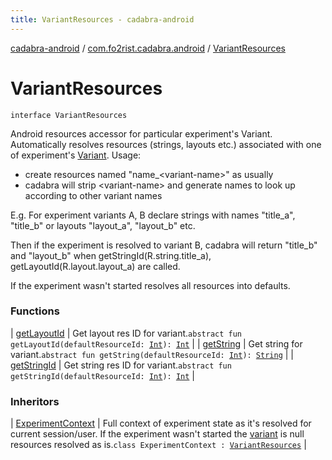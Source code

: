 ```yaml
---
title: VariantResources - cadabra-android
---
```


[cadabra-android](../../index.html) / [com.fo2rist.cadabra.android](../index.html) / [VariantResources](./index.html)

# VariantResources

`interface VariantResources`

Android resources accessor for particular experiment's Variant.
Automatically resolves resources (strings, layouts etc.) associated with one of experiment's [Variant](#).
Usage:

* create resources named "name_&lt;variant-name&gt;" as usually
* cadabra will strip &lt;variant-name&gt; and generate names to look up according to other variant names

E.g. For experiment variants A, B declare strings with names "title_a", "title_b"
or layouts "layout_a", "layout_b" etc.

Then if the experiment is resolved to variant B, cadabra will return "title_b" and "layout_b" when
getStringId(R.string.title_a), getLayoutId(R.layout.layout_a) are called.

If the experiment wasn't started resolves all resources into defaults.

### Functions

| [getLayoutId](get-layout-id.html) | Get layout res ID for variant.`abstract fun getLayoutId(defaultResourceId: `[`Int`](https://kotlinlang.org/api/latest/jvm/stdlib/kotlin/-int/index.html)`): `[`Int`](https://kotlinlang.org/api/latest/jvm/stdlib/kotlin/-int/index.html) |
| [getString](get-string.html) | Get string for variant.`abstract fun getString(defaultResourceId: `[`Int`](https://kotlinlang.org/api/latest/jvm/stdlib/kotlin/-int/index.html)`): `[`String`](https://kotlinlang.org/api/latest/jvm/stdlib/kotlin/-string/index.html) |
| [getStringId](get-string-id.html) | Get string res ID for variant.`abstract fun getStringId(defaultResourceId: `[`Int`](https://kotlinlang.org/api/latest/jvm/stdlib/kotlin/-int/index.html)`): `[`Int`](https://kotlinlang.org/api/latest/jvm/stdlib/kotlin/-int/index.html) |

### Inheritors

| [ExperimentContext](../-experiment-context/index.html) | Full context of experiment state as it's resolved for current session/user. If the experiment wasn't started the [variant](../-experiment-context/variant.html) is null resources resolved as is.`class ExperimentContext : `[`VariantResources`](./index.html) |

